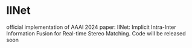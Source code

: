 # IINet
official implementation of AAAI 2024 paper: IINet: Implicit Intra-Inter Information Fusion for Real-time Stereo Matching.
Code will be released soon
